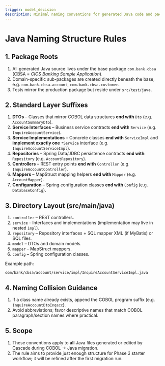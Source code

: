 ```yaml
---
trigger: model_decision
description: Minimal naming conventions for generated Java code and packages.
---
```


# Java Naming Structure Rules

## 1. Package Roots
1. All generated Java source lives under the base package `com.bank.cbsa` (CBSA = *CICS Banking Sample Application*).
2. Domain-specific sub-packages are created directly beneath the base, e.g. `com.bank.cbsa.account`, `com.bank.cbsa.customer`.
3. Tests mirror the production package but reside under `src/test/java`.

## 2. Standard Layer Suffixes
1. **DTOs** – Classes that mirror COBOL data structures **end with** `Dto` (e.g. `AccountSummaryDto`).
2. **Service Interfaces** – Business service contracts **end with** `Service` (e.g. `InquireAccountService`).
3. **Service Implementations** – Concrete classes **end with** `ServiceImpl` and **implement exactly one** `*Service` interface (e.g. `InquireAccountServiceImpl`).
4. **Repositories** – Spring Data/JDBC persistence contracts **end with** `Repository` (e.g. `AccountRepository`).
5. **Controllers** – REST entry points **end with** `Controller` (e.g. `InquireAccountController`).
6. **Mappers** – MapStruct mapping helpers **end with** `Mapper` (e.g. `AccountMapper`).
7. **Configuration** – Spring configuration classes **end with** `Config` (e.g. `DatabaseConfig`).

## 3. Directory Layout (src/main/java)
1. `controller` – REST controllers.
2. `service` – Interfaces and implementations (implementation may live in nested `impl`).
3. `repository` – Repository interfaces + SQL mapper XML (if MyBatis) or SQL files.
4. `model` – DTOs and domain models.
5. `mapper` – MapStruct mappers.
6. `config` – Spring configuration classes.

Example path:
```
com/bank/cbsa/account/service/impl/InquireAccountServiceImpl.java
```

## 4. Naming Collision Guidance
1. If a class name already exists, append the COBOL program suffix (e.g. `InquireAccountDtoInqacc`).
2. Avoid abbreviations; favor descriptive names that match COBOL paragraph/section names where practical.

## 5. Scope
1. These conventions apply to **all** Java files generated or edited by Cascade during COBOL → Java migration.
2. The rule aims to provide just enough structure for Phase 3 starter workflow; it will be refined after the first migration run.
